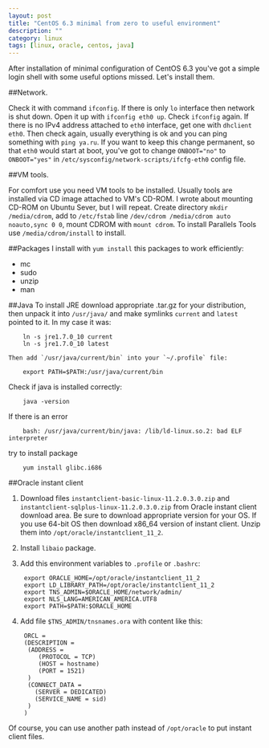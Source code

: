 ```yaml
---
layout: post
title: "CentOS 6.3 minimal from zero to useful environment"
description: ""
category: linux
tags: [linux, oracle, centos, java]
---
```


After installation of minimal configuration of CentOS 6.3 you've got a simple login shell with some useful options missed. Let's install them.

##Network. 

Check it with command `ifconfig`. If there is only `lo` interface then network is shut down. Open it up with `ifconfig eth0 up`. Check `ifconfig` again. If there is no IPv4 address attached to `eth0` interface, get one with `dhclient eth0`. Then check again, usually everything is ok and you can ping something with `ping ya.ru`. If you want to keep this change permanent, so that `eth0` would start at boot, you've got to change `ONBOOT="no"` to `ONBOOT="yes"` in `/etc/sysconfig/network-scripts/ifcfg-eth0` config file.

##VM tools. 

For comfort use you need VM tools to be installed. Usually tools are installed via CD image attached to VM's CD-ROM. I wrote about mounting CD-ROM on Ubuntu Sever, but I will repeat. Create directory `mkdir /media/cdrom`, add to `/etc/fstab` line `/dev/cdrom /media/cdrom auto noauto,sync 0 0`, mount CDROM with `mount cdrom`. To install Parallels Tools use `/media/cdrom/install` to install.

##Packages
I install with `yum install` this packages to work efficiently:

* mc
* sudo
* unzip
* man


##Java
To install JRE download appropriate .tar.gz for your distribution, then unpack it into `/usr/java/` and make symlinks `current` and `latest` pointed to it. In my case it was:

        ln -s jre1.7.0_10 current
        ln -s jre1.7.0_10 latest

    Then add `/usr/java/current/bin` into your `~/.profile` file:
    
        export PATH=$PATH:/usr/java/current/bin
        
Check if java is installed correctly:
        
        java -version

If there is an error

        bash: /usr/java/current/bin/java: /lib/ld-linux.so.2: bad ELF interpreter

try to install package 

        yum install glibc.i686

##Oracle instant client

1. Download files `instantclient-basic-linux-11.2.0.3.0.zip` and `instantclient-sqlplus-linux-11.2.0.3.0.zip` from Oracle instant client download area. Be sure to download appropriate version for your OS. If you use 64-bit OS then download x86_64 version of instant client. Unzip them into `/opt/oracle/instantclient_11_2`.

2. Install `libaio` package. 

3. Add this environment variables to `.profile` or `.bashrc`:

        export ORACLE_HOME=/opt/oracle/instantclient_11_2
        export LD_LIBRARY_PATH=/opt/oracle/instantclient_11_2
        export TNS_ADMIN=$ORACLE_HOME/network/admin/
        export NLS_LANG=AMERICAN_AMERICA.UTF8
        export PATH=$PATH:$ORACLE_HOME

4. Add file `$TNS_ADMIN/tnsnames.ora` with content like this:

        ORCL =
        (DESCRIPTION =
         (ADDRESS = 
            (PROTOCOL = TCP)
            (HOST = hostname)
            (PORT = 1521) 
         )
         (CONNECT_DATA =
           (SERVER = DEDICATED)
           (SERVICE_NAME = sid)
         )
        ) 

Of course, you can use another path instead of `/opt/oracle` to put instant client files. 

